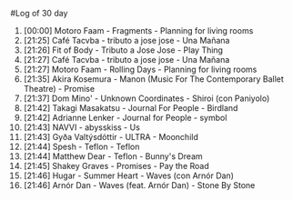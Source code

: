 #Log of 30 day

1. [00:00] Motoro Faam - Fragments - Planning for living rooms
1. [21:25] Café Tacvba - tributo a jose jose - Una Mañana
1. [21:26] Fit of Body - Tributo a Jose Jose - Play Thing
1. [21:27] Café Tacvba - tributo a jose jose - Una Mañana
1. [21:27] Motoro Faam - Rolling Days - Planning for living rooms
1. [21:35] Akira Kosemura - Manon (Music For The Contemporary Ballet Theatre) - Promise
1. [21:37] Dom Mino' - Unknown Coordinates - Shiroi (con Paniyolo)
1. [21:42] Takagi Masakatsu - Journal For People - Birdland
1. [21:42] Adrianne Lenker - Journal for People - symbol
1. [21:43] NAVVI - abysskiss - Us
1. [21:43] Gyða Valtýsdóttir - ULTRA - Moonchild
1. [21:44] Spesh - Teflon - Teflon
1. [21:44] Matthew Dear - Teflon - Bunny's Dream
1. [21:45] Shakey Graves - Promises - Pay the Road
1. [21:46] Hugar - Summer Heart - Waves (con Arnór Dan)
1. [21:46] Arnór Dan - Waves (feat. Arnór Dan) - Stone By Stone
